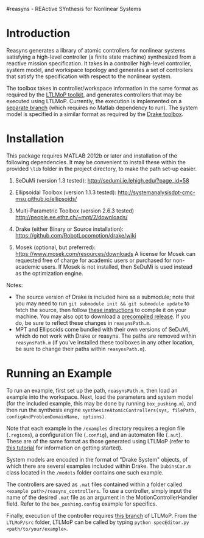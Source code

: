 #reasyns - REActive SYnthesis for Nonlinear Systems

Introduction
============

Reasyns generates a library of atomic controllers for nonlinear systems satisfying a high-level controller (a finite state machine) synthesized from a reactive mission specification.  It takes in a controller high-level controller, system model, and workspace topology and generates a set of controllers that satisfy the specification with respect to the nonlinear system. 

The toolbox takes in controller/workspace information in the same format as required by the [LTLMoP toolkit](http://ltlmop.github.io/), and generates controllers that may be executed using LTLMoP.  Currently, the execution is implemented on a [separate branch](https://github.com/jadecastro/LTLMoP/tree/reasyns_fast) (which requires no Matlab dependency to run).  The system model is specified in a similar format as required by the [Drake toolbox](http://drake.mit.edu/). 

Installation
============

This package requires MATLAB 2012b or later and installation of the following dependencies.  It may be convenient to install these within the provided `\lib` folder in the project directory, to make the path set-up easier.

1) SeDuMi (version 1.3 tested):
     http://sedumi.ie.lehigh.edu/?page_id=58

2) Ellipsoidal Toolbox (version 1.1.3 tested):
     http://systemanalysisdpt-cmc-msu.github.io/ellipsoids/

3) Multi-Parametric Toolbox (version 2.6.3 tested) 
     http://people.ee.ethz.ch/~mpt/2/downloads/

4) Drake (either Binary or Source installation):
     https://github.com/RobotLocomotion/drake/wiki

5) Mosek (optional, but preferred):
     https://www.mosek.com/resources/downloads
     A license for Mosek can requested free of charge for academic users or purchased for non-academic users.
     If Mosek is not installed, then SeDuMi is used instead as the optimization engine.
     
Notes: 
- The source version of Drake is included here as a submodule; note that you may need to run `git submodule init && git submodule update` to fetch the source, then follow [these instructions](http://drake.mit.edu/installation.html) to compile it on your machine.  You may also opt to download a [precompiled release](https://github.com/RobotLocomotion/drake/releases).  If you do, be sure to reflect these changes in `reasynsPath.m`.
- MPT and Ellipsoids come bundled with their own versions of SeDuMi, which do not work with Drake or reasyns. The paths are removed within `reasynsPath.m` (if you've installed these toolboxes in any other location, be sure to change their paths within `reasynsPath.m`).

Running an Example
===================

To run an example, first set up the path, `reasynsPath.m`, then load an example into the workspace. Next, load the parameters and system model (for the included example, this may be done by running `box_pushing.m`), and then run the synthesis engine `synthesizeAtomicControllers(sys, filePath, configAndProblemDomainName, options)`. 

Note that each example in the `/examples` directory requires a region file (`.regions`), a configuration file (`.config`), and an automaton file (`.aut`).  These are of the same format as those generated using LTLMoP (refer to [this tutorial](https://github.com/VerifiableRobotics/LTLMoP/wiki/Tutorial) for information on getting started). 

System models are encoded in the format of "Drake System" objects, of which there are several examples included within Drake.  The `DubinsCar.m` class located in the `/models` folder contains one such example.

The controllers are saved as `.mat` files contained within a folder called `<example path>/reasyns_controllers`.  To use a controller, simply input the name of the desired `.mat` file as an argument in the MotionControllerHandler field.  Refer to the `box_pushing.config` example for specifics.

Finally, execution of the controller requires [this branch](https://github.com/jadecastro/LTLMoP/tree/reasyns_fast) of LTLMoP.  From the `LTLMoP/src` folder, LTLMoP can be called by typing `python specEditor.py <path/to/your/example>`.

